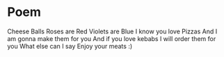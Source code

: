 # Poem
Cheese Balls
 Roses are Red Violets are Blue
 I know you love Pizzas 
 And I am gonna make them for you
And if you love kebabs 
I will order them for you
What else can I say
Enjoy your meats :) 

